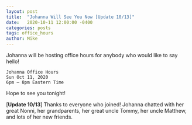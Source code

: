 ```yaml
---
layout: post
title:  "Johanna Will See You Now [Update 10/13]"
date:   2020-10-11 12:00:00 -0400
categories: posts
tags: office_hours
author: Mike
---
```

Johanna will be hosting office hours for anybody who would like to say hello!

	Johanna Office Hours
	Sun Oct 11, 2020
	6pm – 8pm Eastern Time
	
Hope to see you tonight!

[**Update 10/13**] Thanks to everyone who joined! Johanna chatted with her great Nonni, her grandparents, her great uncle Tommy, her uncle Matthew, and lots of her new friends.
